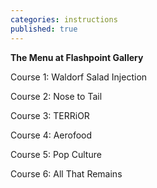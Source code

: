 ```yaml
---
categories: instructions
published: true
---
```


**The Menu at Flashpoint Gallery**

Course 1: Waldorf Salad Injection

Course 2: Nose to Tail

Course 3: TERRiOR

Course 4: Aerofood

Course 5: Pop Culture

Course 6: All That Remains